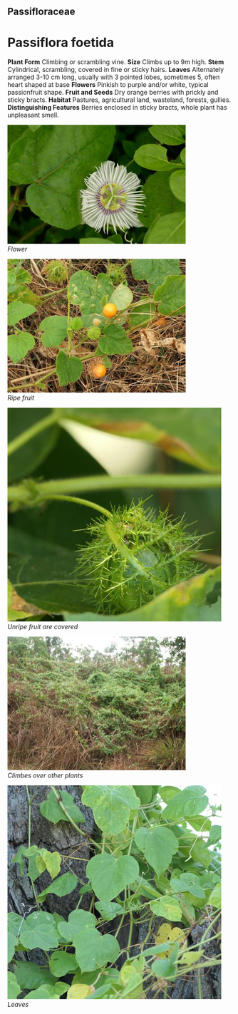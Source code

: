 ## Passifloraceae
# Passiflora foetida

**Plant Form** Climbing or scrambling vine. **Size** Climbs up to 9m high. **Stem** Cylindrical, scrambling, covered in fine or sticky hairs. **Leaves** Alternately arranged 3-10 cm long, usually with 3 pointed lobes, sometimes 5, often heart shaped at base **Flowers** Pinkish to purple and/or white, typical passionfruit shape. **Fruit and Seeds** Dry orange berries with prickly and sticky bracts. **Habitat** Pastures, agricultural land, wasteland, forests, gullies. **Distinguishing Features** Berries enclosed in sticky bracts, whole plant has unpleasant smell.


![Flower](9378_P6930322.jpg)  
 *Flower* 

![Ripe fruit](7680_DSCF0752.jpg)  
 *Ripe fruit* 

![Unripe fruit are covered](99026_P1122805.jpg)  
 *Unripe fruit are covered* 

![Climbes over other plants](7722_DSCF0985.jpg)  
 *Climbes over other plants* 

![Leaves](100330_P1100844.jpg)  
 *Leaves* 

